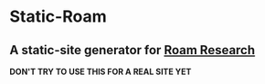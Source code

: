 # Static-Roam
## A static-site generator for [Roam Research](https://roamresearch.com/)
**DON'T TRY TO USE THIS FOR A REAL SITE YET**
